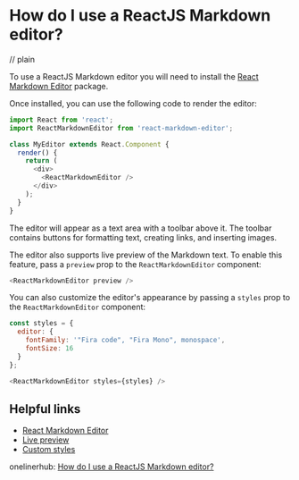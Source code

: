 # How do I use a ReactJS Markdown editor?
// plain

To use a ReactJS Markdown editor you will need to install the [React Markdown Editor](https://github.com/rexxars/react-markdown-editor) package.

Once installed, you can use the following code to render the editor:

```js
import React from 'react';
import ReactMarkdownEditor from 'react-markdown-editor';

class MyEditor extends React.Component {
  render() {
    return (
      <div>
        <ReactMarkdownEditor />
      </div>
    );
  }
}
```

The editor will appear as a text area with a toolbar above it. The toolbar contains buttons for formatting text, creating links, and inserting images.

The editor also supports live preview of the Markdown text. To enable this feature, pass a `preview` prop to the `ReactMarkdownEditor` component:

```js
<ReactMarkdownEditor preview />
```

You can also customize the editor's appearance by passing a `styles` prop to the `ReactMarkdownEditor` component:

```js
const styles = {
  editor: {
    fontFamily: '"Fira code", "Fira Mono", monospace',
    fontSize: 16
  }
};

<ReactMarkdownEditor styles={styles} />
```

## Helpful links
* [React Markdown Editor](https://github.com/rexxars/react-markdown-editor)
* [Live preview](https://github.com/rexxars/react-markdown-editor#live-preview)
* [Custom styles](https://github.com/rexxars/react-markdown-editor#custom-styles)

onelinerhub: [How do I use a ReactJS Markdown editor?](https://onelinerhub.com/reactjs/how-do-i-use-a-reactjs-markdown-editor)